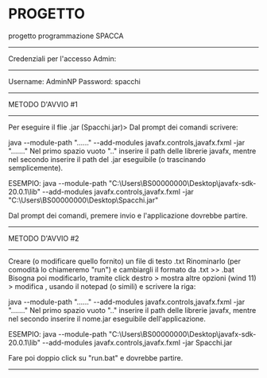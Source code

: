 # PROGETTO
progetto programmazione SPACCA


__________________________________________________________

Credenziali per l'accesso Admin:
__________________________________________________________

Username: AdminNP
Password: spacchi

__________________________________________________________

METODO D'AVVIO #1
___________________________________________________________

Per eseguire il flie .jar (Spacchi.jar)>
Dal prompt dei comandi scrivere:

java --module-path "......" --add-modules javafx.controls,javafx.fxml -jar "......." 
Nel primo spazio vuoto ".." inserire il path delle librerie javafx, mentre nel secondo inserire il path del .jar eseguibile (o trascinando semplicemente).

ESEMPIO: java --module-path "C:\Users\BS00000000\Desktop\javafx-sdk-20.0.1\lib" --add-modules javafx.controls,javafx.fxml -jar "C:\Users\BS00000000\Desktop\Spacchi.jar"

Dal prompt dei comandi, premere invio e l'applicazione dovrebbe partire.

__________________________________________________________

METODO D'AVVIO #2
___________________________________________________________

Creare (o modificare quello fornito) un file di testo .txt
Rinominarlo (per comodità lo chiameremo "run") e cambiargli il formato da .txt >> .bat
Bisogna poi modificarlo, tramite click destro > mostra altre opzioni (wind 11) > modifica , usando il notepad (o simili)
e scrivere la riga:

java --module-path "......" --add-modules javafx.controls,javafx.fxml -jar "......." 
Nel primo spazio vuoto ".." inserire il path delle librerie javafx, mentre nel secondo inserire il nome.jar eseguibile dell'applicazione.

ESEMPIO: java --module-path "C:\Users\BS00000000\Desktop\javafx-sdk-20.0.1\lib" --add-modules javafx.controls,javafx.fxml -jar Spacchi.jar

Fare poi doppio click su "run.bat" e dovrebbe partire.
__________________________________________________________
